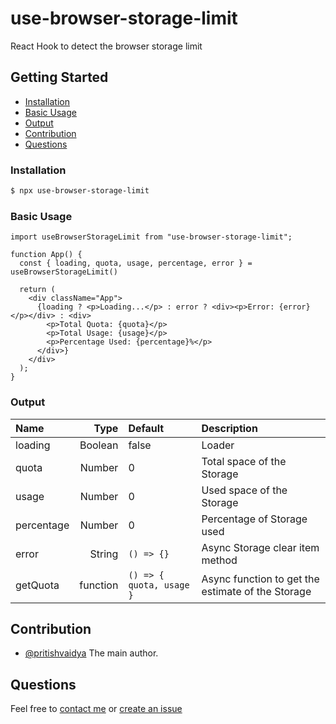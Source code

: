 # use-browser-storage-limit
React Hook to detect the browser storage limit

## Getting Started

- [Installation](#installation)
- [Basic Usage](#basic-usage)
- [Output](#output)
- [Contribution](#contribution)
- [Questions](#questions)

### Installation

```bash
$ npx use-browser-storage-limit
```

### Basic Usage
```
import useBrowserStorageLimit from "use-browser-storage-limit";

function App() {
  const { loading, quota, usage, percentage, error } = useBrowserStorageLimit()

  return (
    <div className="App">
      {loading ? <p>Loading...</p> : error ? <div><p>Error: {error}</p></div> : <div>
        <p>Total Quota: {quota}</p>
        <p>Total Usage: {usage}</p>
        <p>Percentage Used: {percentage}%</p>
      </div>}
    </div>
  );
}
```

### Output
| Name  | Type  | Default | Description |
| :------------ |---------------:| :---------------| :-----|
| loading | Boolean | false | Loader |
| quota | Number | 0 | Total space of the Storage |
| usage | Number | 0 | Used space of the Storage |
| percentage | Number | 0 | Percentage of Storage used |
| error | String | `() => {}` | Async Storage clear item method |
| getQuota | function | `() => { quota, usage }` | Async function to get the estimate of the Storage |


## Contribution

- [@pritishvaidya](mailto:pritishvaidya94@gmail.com) The main author.

## Questions

Feel free to [contact me](mailto:pritishvaidya94@gmail.co) or [create an issue](https://github.com/pritishvaidya/use-browser-storage-limit/issues/new)
